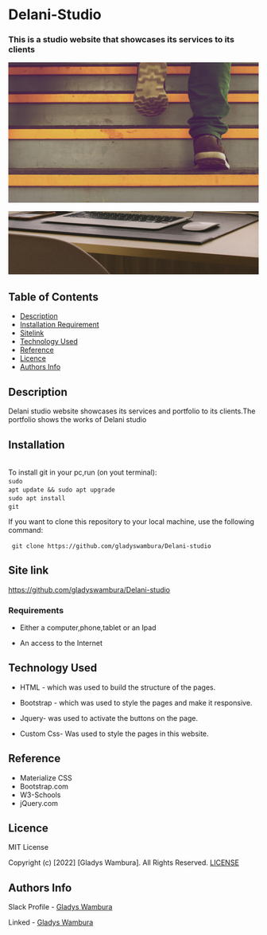 # Delani-Studio

### This is a studio website that showcases its services to its clients

![alt text](./assets/backgrounds/backgrnd1.jpg)

![alt text](./assets/backgrounds/backgrnd2.jpg)

## Table of Contents

+ [Description](#description)
+ [Installation Requirement](#Installation)
+ [Sitelink](#Name-predictor)
+ [Technology Used](#technology-used)
+ [Reference](#reference)
+ [Licence](#licence)
+ [Authors Info](#author-Info)

## Description
<p>Delani studio website showcases its services and portfolio to its clients.The portfolio shows the works of Delani studio</p>


## Installation
<br>To install git in your pc,run (on yout terminal):<br>
<code>sudo apt update && sudo apt upgrade</code><br>
<code>sudo apt install git</code>
<p>If you want to clone this repository to your local machine, use the following command:</p>
<p><code> git clone https://github.com/gladyswambura/Delani-studio</code></p>

## Site link
https://github.com/gladyswambura/Delani-studio

### Requirements

* Either a computer,phone,tablet or an Ipad

* An access to the Internet

## Technology Used
* HTML - which was used to build the structure of the pages.

* Bootstrap - which was used to style the pages and make it responsive.

* Jquery- was used to activate the buttons on the page.

* Custom Css- Was used to style the pages in this website.

## Reference
* Materialize CSS
* Bootstrap.com
* W3-Schools
* jQuery.com

## Licence

MIT License

Copyright (c) [2022] [Gladys Wambura]. All Rights Reserved.
<a href="./LICENSE"> LICENSE</a>


## Authors Info

Slack Profile - [Gladys Wambura](https://stackoverflow.com/users/18241026/gladys-wahito?tab=profile)

Linked - [Gladys Wambura](https://www.linkedin.com/in/gladys-wahito-3480a01ab/)
